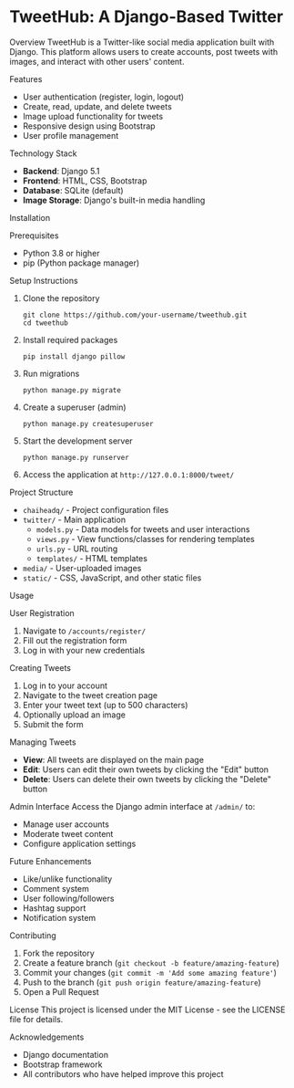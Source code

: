 # TweetHub: A Django-Based Twitter 

Overview
TweetHub is a Twitter-like social media application built with Django. This platform allows users to create accounts, post tweets with images, and interact with other users' content.

Features
- User authentication (register, login, logout)
- Create, read, update, and delete tweets
- Image upload functionality for tweets
- Responsive design using Bootstrap
- User profile management

Technology Stack
- **Backend**: Django 5.1
- **Frontend**: HTML, CSS, Bootstrap
- **Database**: SQLite (default)
- **Image Storage**: Django's built-in media handling

Installation

Prerequisites
- Python 3.8 or higher
- pip (Python package manager)

Setup Instructions
1. Clone the repository
   ```
   git clone https://github.com/your-username/tweethub.git
   cd tweethub
   ```

2. Install required packages
   ```
   pip install django pillow
   ```

3. Run migrations
   ```
   python manage.py migrate
   ```

4. Create a superuser (admin)
   ```
   python manage.py createsuperuser
   ```

5. Start the development server
   ```
   python manage.py runserver
   ```

6. Access the application at `http://127.0.0.1:8000/tweet/`

Project Structure
- `chaiheadq/` - Project configuration files
- `twitter/` - Main application
  - `models.py` - Data models for tweets and user interactions
  - `views.py` - View functions/classes for rendering templates
  - `urls.py` - URL routing
  - `templates/` - HTML templates
- `media/` - User-uploaded images
- `static/` - CSS, JavaScript, and other static files

Usage

User Registration
1. Navigate to `/accounts/register/`
2. Fill out the registration form
3. Log in with your new credentials

Creating Tweets
1. Log in to your account
2. Navigate to the tweet creation page
3. Enter your tweet text (up to 500 characters)
4. Optionally upload an image
5. Submit the form

Managing Tweets
- **View**: All tweets are displayed on the main page
- **Edit**: Users can edit their own tweets by clicking the "Edit" button
- **Delete**: Users can delete their own tweets by clicking the "Delete" button

Admin Interface
Access the Django admin interface at `/admin/` to:
- Manage user accounts
- Moderate tweet content
- Configure application settings

Future Enhancements
- Like/unlike functionality
- Comment system
- User following/followers
- Hashtag support
- Notification system

Contributing
1. Fork the repository
2. Create a feature branch (`git checkout -b feature/amazing-feature`)
3. Commit your changes (`git commit -m 'Add some amazing feature'`)
4. Push to the branch (`git push origin feature/amazing-feature`)
5. Open a Pull Request

License
This project is licensed under the MIT License - see the LICENSE file for details.

Acknowledgements
- Django documentation
- Bootstrap framework
- All contributors who have helped improve this project

